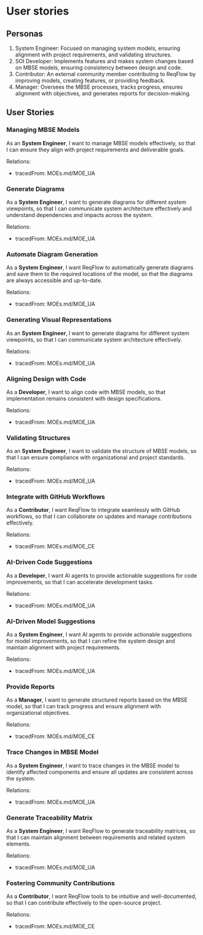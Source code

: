 # User stories


## Personas

1. System Engineer: Focused on managing system models, ensuring alignment with project requirements, and validating structures.  
2. SOI Developer: Implements features and makes system changes based on MBSE models, ensuring consistency between design and code.  
3. Contributor: An external community member contributing to ReqFlow by improving models, creating features, or providing feedback.  
4. Manager: Oversees the MBSE processes, tracks progress, ensures alignment with objectives, and generates reports for decision-making.  


## User Stories

### Managing MBSE Models

As an **System Engineer**, I want to manage MBSE models effectively, so that I can ensure they align with project requirements and deliverable goals.

Relations:
 * tracedFrom: MOEs.md/MOE_UA

### Generate Diagrams

As a **System Engineer**, I want to generate diagrams for different system viewpoints, so that I can communicate system architecture effectively and understand dependencies and impacts across the system.

Relations:
 * tracedFrom: MOEs.md/MOE_UA


### Automate Diagram Generation

As a **System Engineer**, I want ReqFlow to automatically generate diagrams and save them to the required locations of the model, so that the diagrams are always accessible and up-to-date.

Relations:
 * tracedFrom: MOEs.md/MOE_UA

### Generating Visual Representations

As an **System Engineer**, I want to generate diagrams for different system viewpoints, so that I can communicate system architecture effectively.

Relations:
 * tracedFrom: MOEs.md/MOE_UA

### Aligning Design with Code

As a **Developer**, I want to align code with MBSE models, so that implementation remains consistent with design specifications.

Relations:
 * tracedFrom: MOEs.md/MOE_UA

### Validating Structures

As an **System Engineer**, I want to validate the structure of MBSE models, so that I can ensure compliance with organizational and project standards.

Relations:
 * tracedFrom: MOEs.md/MOE_UA



### Integrate with GitHub Workflows

As a **Contributor**, I want ReqFlow to integrate seamlessly with GitHub workflows, so that I can collaborate on updates and manage contributions effectively.

Relations:
 * tracedFrom: MOEs.md/MOE_CE

### AI-Driven Code Suggestions

As a **Developer**, I want AI agents to provide actionable suggestions for code improvements, so that I can accelerate development tasks.

Relations:
 * tracedFrom: MOEs.md/MOE_UA


### AI-Driven Model Suggestions

As a **System Engineer**, I want AI agents to provide actionable suggestions for model improvements, so that I can refine the system design and maintain alignment with project requirements.

Relations:
 * tracedFrom: MOEs.md/MOE_UA
 
 
### Provide Reports

As a **Manager**, I want to generate structured reports based on the MBSE model, so that I can track progress and ensure alignment with organizational objectives.

Relations:
 * tracedFrom: MOEs.md/MOE_CE


### Trace Changes in MBSE Model

As a **System Engineer**, I want to trace changes in the MBSE model to identify affected components and ensure all updates are consistent across the system.

Relations:
 * tracedFrom: MOEs.md/MOE_UA


### Generate Traceability Matrix

As a **System Engineer**, I want ReqFlow to generate traceability matrices, so that I can maintain alignment between requirements and related system elements.

Relations:
 * tracedFrom: MOEs.md/MOE_UA

### Fostering Community Contributions

As a **Contributor**, I want ReqFlow tools to be intuitive and well-documented, so that I can contribute effectively to the open-source project.

Relations:
 * tracedFrom: MOEs.md/MOE_CE
